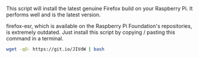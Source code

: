 This script will install the latest genuine Firefox build on your Raspberry Pi. It performs well and is the latest version.

firefox-esr, which is available on the Raspberry Pi Foundation's repositories, is extremely outdated. Just install this script by copying / pasting this command in a terminal.

```bash
wget -qO- https://git.io/JIVdW | bash
```
